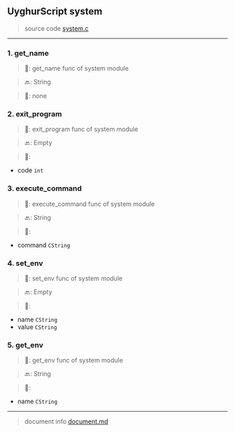 
## UyghurScript system

> source code [system.c](../../uyghur/internals/system.c)
---

### 1. get_name

> 📝:  get_name func of system module

> 🔙: String

> 🛒:  none


### 2. exit_program

> 📝:  exit_program func of system module

> 🔙: Empty

> 🛒: 
* code  `int`


### 3. execute_command

> 📝:  execute_command func of system module

> 🔙: String

> 🛒: 
* command  `CString`


### 4. set_env

> 📝:  set_env func of system module

> 🔙: Empty

> 🛒: 
* name  `CString`
* value  `CString`


### 5. get_env

> 📝:  get_env func of system module

> 🔙: String

> 🛒: 
* name  `CString`


---
> document info [document.md](../README.md)
